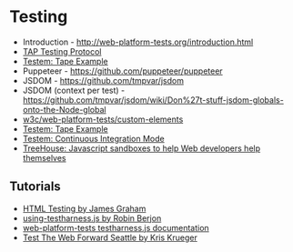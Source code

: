 # Testing

  - Introduction - http://web-platform-tests.org/introduction.html
  - [TAP Testing Protocol](https://testanything.org)
  - [Testem: Tape Example](https://github.com/testem/testem/tree/master/examples/tape_example)
  - Puppeteer - https://github.com/puppeteer/puppeteer
  - JSDOM - https://github.com/tmpvar/jsdom
  - JSDOM (context per test) - https://github.com/tmpvar/jsdom/wiki/Don%27t-stuff-jsdom-globals-onto-the-Node-global
  - [w3c/web-platform-tests/custom-elements](https://github.com/w3c/web-platform-tests/tree/master/custom-elements)
  - [Testem: Tape Example](https://github.com/testem/testem/tree/master/examples/tape_example)
  - [Testem: Continuous Integration Mode](https://github.com/testem/testem#continuous-integration-mode)
  - [TreeHouse: Javascript sandboxes to help Web developers help themselves](https://pdfs.semanticscholar.org/47f0/6bb6607a975500a30e9e52d7c9fbc0034e27.pdf)


## Tutorials

  - [HTML Testing by James Graham](http://hoppipolla.co.uk/talks/testing/testing.html)
  - [using-testharness.js by Robin Berjon](http://darobin.github.com/test-harness-tutorial/docs/using-testharness.html)
  - [web-platform-tests testharness.js documentation](http://web-platform-tests.org/writing-tests/testharness-api.html)
  - [Test The Web Forward Seattle by Kris Krueger](http://www.w3.org/html/wg/wiki/images/b/b6/Testharness.pdf)
